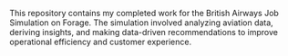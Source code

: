This repository contains my completed work for the British Airways Job Simulation on Forage. The simulation involved analyzing aviation data, deriving insights, and making data-driven recommendations to improve operational efficiency and customer experience.

